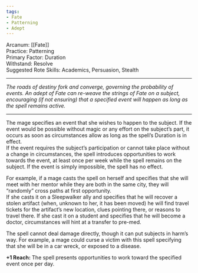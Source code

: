 ```yaml
---
tags:
- Fate
- Patterning
- Adept
---
```


Arcanum: [[Fate]]\
Practice: Patterning\
Primary Factor: Duration\
Withstand: Resolve\
Suggested Rote Skills: Academics, Persuasion, Stealth

---

_The roads of destiny fork and converge, governing the probability of events. An adept of Fate can re-weave the strings of Fate on a subject, encouraging (if not ensuring) that a specified event will happen as long as the spell remains active._

---

The mage specifies an event that she wishes to happen to the subject. If the event would be possible without magic or any effort on the subject’s part, it occurs as soon as circumstances allow as long as the spell’s Duration is in effect.\
If the event requires the subject’s participation or cannot take place without a change in circumstances, the spell introduces opportunities to work towards the event, at least once per week while the spell remains on the subject. If the event is simply impossible, the spell has no effect.

For example, if a mage casts the spell on herself and specifies that she will meet with her mentor while they are both in the same city, they will “randomly” cross paths at first opportunity.\
If she casts it on a Sleepwalker ally and specifies that he will recover a stolen artifact (when, unknown to her, it has been moved) he will find travel tickets for the artifact’s new location, clues pointing there, or reasons to travel there. If she cast it on a student and specifies that he will become a doctor, circumstances will hint at a transfer to pre-med.

The spell cannot deal damage directly, though it can put subjects in harm’s way. For example, a mage could curse a victim with this spell specifying that she will be in a car wreck, or exposed to a disease.

**+1 Reach:** The spell presents opportunities to work toward the specified event once per day.